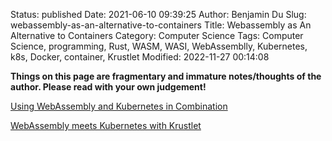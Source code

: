 Status: published
Date: 2021-06-10 09:39:25
Author: Benjamin Du
Slug: webassembly-as-an-alternative-to-containers
Title: Webassembly as An Alternative to Containers
Category: Computer Science
Tags: Computer Science, programming, Rust, WASM, WASI, WebAssemblly, Kubernetes, k8s, Docker, container, Krustlet
Modified: 2022-11-27 00:14:08

**Things on this page are fragmentary and immature notes/thoughts of the author. Please read with your own judgement!**

[Using WebAssembly and Kubernetes in Combination](https://www.alibabacloud.com/blog/using-webassembly-and-kubernetes-in-combination_596177)

[WebAssembly meets Kubernetes with Krustlet](https://cloudblogs.microsoft.com/opensource/2020/04/07/announcing-krustlet-kubernetes-rust-kubelet-webassembly-wasm/)
